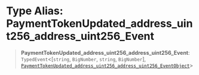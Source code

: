 # Type Alias: PaymentTokenUpdated\_address\_uint256\_address\_uint256\_Event

> **PaymentTokenUpdated\_address\_uint256\_address\_uint256\_Event**: `TypedEvent`\<\[`string`, `BigNumber`, `string`, `BigNumber`\], [`PaymentTokenUpdated_address_uint256_address_uint256_EventObject`](../interfaces/PaymentTokenUpdated_address_uint256_address_uint256_EventObject.md)\>
